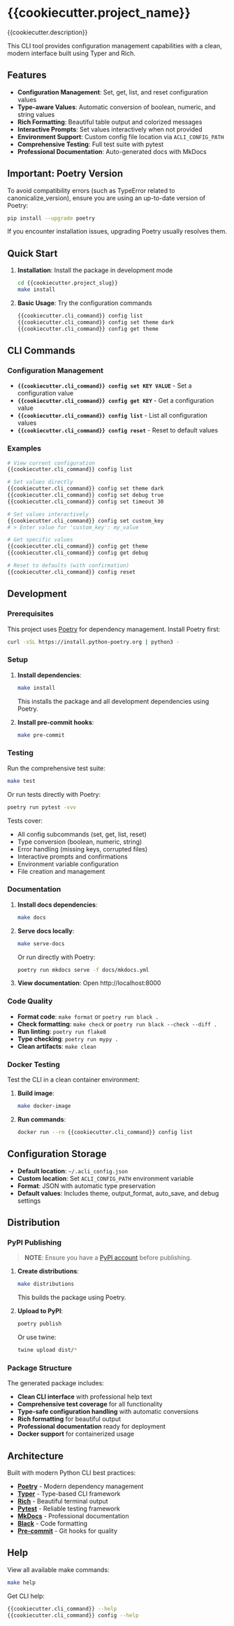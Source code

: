 # {{cookiecutter.project_name}}

{{cookiecutter.description}}

This CLI tool provides configuration management capabilities with a clean, modern interface built using Typer and Rich.

## Features

- **Configuration Management**: Set, get, list, and reset configuration values
- **Type-aware Values**: Automatic conversion of boolean, numeric, and string values
- **Rich Formatting**: Beautiful table output and colorized messages
- **Interactive Prompts**: Set values interactively when not provided
- **Environment Support**: Custom config file location via `ACLI_CONFIG_PATH`
- **Comprehensive Testing**: Full test suite with pytest
- **Professional Documentation**: Auto-generated docs with MkDocs

## Important: Poetry Version

To avoid compatibility errors (such as TypeError related to canonicalize_version), ensure you are using an up-to-date version of Poetry:

   ```bash
   pip install --upgrade poetry
   ```

If you encounter installation issues, upgrading Poetry usually resolves them.

## Quick Start

1. **Installation**: Install the package in development mode
   ```bash
   cd {{cookiecutter.project_slug}}
   make install
   ```

2. **Basic Usage**: Try the configuration commands
   ```bash
   {{cookiecutter.cli_command}} config list
   {{cookiecutter.cli_command}} config set theme dark
   {{cookiecutter.cli_command}} config get theme
   ```

## CLI Commands

### Configuration Management

- **`{{cookiecutter.cli_command}} config set KEY VALUE`** - Set a configuration value
- **`{{cookiecutter.cli_command}} config get KEY`** - Get a configuration value  
- **`{{cookiecutter.cli_command}} config list`** - List all configuration values
- **`{{cookiecutter.cli_command}} config reset`** - Reset to default values

### Examples

```bash
# View current configuration
{{cookiecutter.cli_command}} config list

# Set values directly
{{cookiecutter.cli_command}} config set theme dark
{{cookiecutter.cli_command}} config set debug true
{{cookiecutter.cli_command}} config set timeout 30

# Set values interactively
{{cookiecutter.cli_command}} config set custom_key
# > Enter value for 'custom_key': my_value

# Get specific values
{{cookiecutter.cli_command}} config get theme
{{cookiecutter.cli_command}} config get debug

# Reset to defaults (with confirmation)
{{cookiecutter.cli_command}} config reset
```

## Development

### Prerequisites

This project uses [Poetry](https://python-poetry.org/) for dependency management. Install Poetry first:

```bash
curl -sSL https://install.python-poetry.org | python3 -
```

### Setup

1. **Install dependencies**:
   ```bash
   make install
   ```
   This installs the package and all development dependencies using Poetry.

2. **Install pre-commit hooks**:
   ```bash
   make pre-commit
   ```

### Testing

Run the comprehensive test suite:

```bash
make test
```

Or run tests directly with Poetry:

```bash
poetry run pytest -vvv
```

Tests cover:
- All config subcommands (set, get, list, reset)
- Type conversion (boolean, numeric, string)
- Error handling (missing keys, corrupted files)
- Interactive prompts and confirmations
- Environment variable configuration
- File creation and management

### Documentation

1. **Install docs dependencies**:
   ```bash
   make docs
   ```

2. **Serve docs locally**:
   ```bash
   make serve-docs
   ```
   Or run directly with Poetry:
   ```bash
   poetry run mkdocs serve -f docs/mkdocs.yml
   ```

3. **View documentation**: Open http://localhost:8000

### Code Quality

- **Format code**: `make format` or `poetry run black .`
- **Check formatting**: `make check` or `poetry run black --check --diff .`
- **Run linting**: `poetry run flake8`
- **Type checking**: `poetry run mypy .`
- **Clean artifacts**: `make clean`

### Docker Testing

Test the CLI in a clean container environment:

1. **Build image**:
   ```bash
   make docker-image
   ```

2. **Run commands**:
   ```bash
   docker run --rm {{cookiecutter.cli_command}} config list
   ```

## Configuration Storage

- **Default location**: `~/.acli_config.json`
- **Custom location**: Set `ACLI_CONFIG_PATH` environment variable
- **Format**: JSON with automatic type preservation
- **Default values**: Includes theme, output_format, auto_save, and debug settings

## Distribution

### PyPI Publishing

> **NOTE**: Ensure you have a [PyPI account](https://pypi.org/account/register/) before publishing.

1. **Create distributions**:
   ```bash
   make distributions
   ```
   This builds the package using Poetry.

2. **Upload to PyPI**:
   ```bash
   poetry publish
   ```
   Or use twine:
   ```bash
   twine upload dist/*
   ```

### Package Structure

The generated package includes:
- **Clean CLI interface** with professional help text
- **Comprehensive test coverage** for all functionality
- **Type-safe configuration handling** with automatic conversions
- **Rich formatting** for beautiful output
- **Professional documentation** ready for deployment
- **Docker support** for containerized usage

## Architecture

Built with modern Python CLI best practices:

- **[Poetry](https://python-poetry.org/)** - Modern dependency management
- **[Typer](https://typer.tiangolo.com/)** - Type-based CLI framework
- **[Rich](https://rich.readthedocs.io/)** - Beautiful terminal output
- **[Pytest](https://pytest.org/)** - Reliable testing framework
- **[MkDocs](https://mkdocs.org/)** - Professional documentation
- **[Black](https://black.readthedocs.io/)** - Code formatting
- **[Pre-commit](https://pre-commit.com/)** - Git hooks for quality

## Help

View all available make commands:

```bash
make help
```

Get CLI help:

```bash
{{cookiecutter.cli_command}} --help
{{cookiecutter.cli_command}} config --help
```

